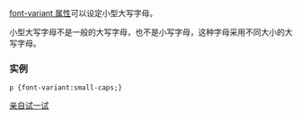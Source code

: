 [font-variant 属性](http://www.w3school.com.cn/cssref/pr_font_font-variant.asp)可以设定小型大写字母。

小型大写字母不是一般的大写字母，也不是小写字母，这种字母采用不同大小的大写字母。

### 实例

```
p {font-variant:small-caps;}
```

[亲自试一试](http://www.w3school.com.cn/tiy/t.asp?f=csse_font-variant)